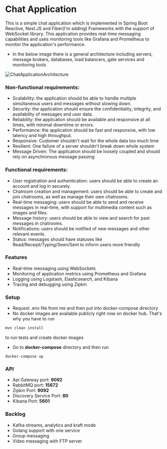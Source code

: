 # Chat Application

This is a simple chat application which is implemented in Spring Boot Reactive, Nest.JS and Fiber(I'm adding) Frameworks with the support of WebSocket library. This application provides real-time messaging capabilities and uses monitoring tools like Grafana and Prometheus to monitor the application's performance.

* In the below image there is a general architecture including servers, message brokers, databases, load balancers, gate services and monitoring tools

![ChatApplicationArchitecture](https://user-images.githubusercontent.com/48048893/236375735-f51c187e-d7ce-4256-9dfd-4acbdb7364f4.jpeg)

### Non-functional requirements:

* Scalability: the application should be able to handle multiple simultaneous users and messages without slowing down.
* Security: the application should ensure the confidentiality, integrity, and availability of messages and user data.
* Reliability: the application should be available and responsive at all times, with minimal downtime or errors.
* Performance: the application should be fast and responsive, with low latency and high throughput.
* Responsive: Customer shouldn't wait for the whole data too much time
* Resilient: One failure of a server shouldn't break down whole system
* Message Driven: The application should be loosely coupled and should rely on asynchronous message passing

### Functional requirements:

* User registration and authentication: users should be able to create an account and log in securely.
* Chatroom creation and management: users should be able to create and join chatrooms, as well as manage their own chatrooms.
* Real-time messaging: users should be able to send and receive messages in real-time, with support for multimedia content such as images and files.
* Message history: users should be able to view and search for past messages in chatrooms.
* Notifications: users should be notified of new messages and other relevant events.
* Status: messages should have statuses like Read/Receipt/Typing/Seen/Sent to inform users more friendly

### Features

* Real-time messaging using WebSockets
* Monitoring of application metrics using Prometheus and Grafana
* Logging using Logstash, Elasticsearch, and Kibana
* Tracing and debugging using Zipkin

### Setup
* Request .env file from me and then put into docker-compose directory
* No docker images are available publicly right now on docker hub. That's why you have to run
```sh 
mvn clean install
``` 
to run tests and create docker images
* Go to **docker-compose** directory and then run
```shell
docker-compose up 
```

### API
* Api Gateway port: **9092**
* RabbitMQ port: **15672**
* Zipkin Port: **9092**
* Discovery Service Port: **80**
* Kibana Port: **5601**

### Backlog
* Kafka streams, analytics and kraft mode
* Golang support with one service
* Group messaging
* Video messaging with FTP server
